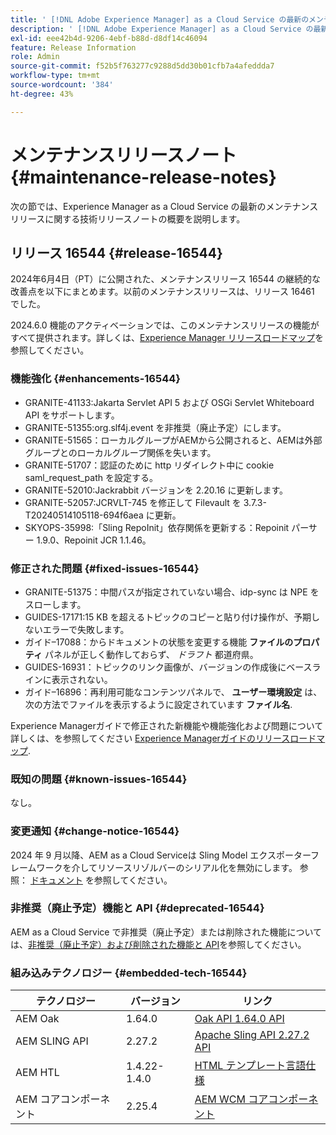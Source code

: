 ```yaml
---
title: ' [!DNL Adobe Experience Manager] as a Cloud Service の最新のメンテナンスリリースノート'
description: ' [!DNL Adobe Experience Manager] as a Cloud Service の最新のメンテナンスリリースノート'
exl-id: eee42b4d-9206-4ebf-b88d-d8df14c46094
feature: Release Information
role: Admin
source-git-commit: f52b5f763277c9288d5dd30b01cfb7a4afeddda7
workflow-type: tm+mt
source-wordcount: '384'
ht-degree: 43%

---
```


# メンテナンスリリースノート {#maintenance-release-notes}

次の節では、Experience Manager as a Cloud Service の最新のメンテナンスリリースに関する技術リリースノートの概要を説明します。

## リリース 16544 {#release-16544}

2024年6月4日（PT）に公開された、メンテナンスリリース 16544 の継続的な改善点を以下にまとめます。以前のメンテナンスリリースは、リリース 16461 でした。

2024.6.0 機能のアクティベーションでは、このメンテナンスリリースの機能がすべて提供されます。詳しくは、[Experience Manager リリースロードマップ](https://experienceleague.adobe.com/ja/docs/experience-manager-release-information/aem-release-updates/update-releases-roadmap)を参照してください。

### 機能強化 {#enhancements-16544}

* GRANITE-41133:Jakarta Servlet API 5 および OSGi Servlet Whiteboard API をサポートします。
* GRANITE-51355:org.slf4j.event を非推奨（廃止予定）にします。
* GRANITE-51565：ローカルグループがAEMから公開されると、AEMは外部グループとのローカルグループ関係を失います。
* GRANITE-51707：認証のために http リダイレクト中に cookie saml_request_path を設定する。
* GRANITE-52010:Jackrabbit バージョンを 2.20.16 に更新します。
* GRANITE-52057:JCRVLT-745 を修正して Filevault を 3.7.3-T20240514105118-694f6aea に更新。
* SKYOPS-35998:「Sling RepoInit」依存関係を更新する：Repoinit パーサー 1.9.0、Repoinit JCR 1.1.46。

### 修正された問題 {#fixed-issues-16544}

* GRANITE-51375：中間パスが指定されていない場合、idp-sync は NPE をスローします。
* GUIDES-17171:15 KB を超えるトピックのコピーと貼り付け操作が、予期しないエラーで失敗します。
* ガイド–17088：からドキュメントの状態を変更する機能 **ファイルのプロパティ** パネルが正しく動作しておらず、 *ドラフト* 都道府県。
* GUIDES-16931：トピックのリンク画像が、バージョンの作成後にベースラインに表示されない。
* ガイド–16896：再利用可能なコンテンツパネルで、 **ユーザー環境設定** は、次の方法でファイルを表示するように設定されています **ファイル名**.

Experience Managerガイドで修正された新機能や機能強化および問題について詳しくは、を参照してください [Experience Managerガイドのリリースロードマップ](https://experienceleague.adobe.com/en/docs/experience-manager-guides/using/release-info/aem-guides-releases-roadmap).

### 既知の問題 {#known-issues-16544}

なし。

### 変更通知 {#change-notice-16544}

2024 年 9 月以降、AEM as a Cloud Serviceは Sling Model エクスポーターフレームワークを介してリソースリゾルバーのシリアル化を無効にします。 参照： [ドキュメント](https://experienceleague.adobe.com/en/docs/experience-manager-cloud-service/content/implementing/developing/hybrid/disallow-the-serialization-of-resourceresolvers-via-sling-model-exporter) を参照してください。

### 非推奨（廃止予定）機能と API {#deprecated-16544}

AEM as a Cloud Service で非推奨（廃止予定）または削除された機能については、[非推奨（廃止予定）および削除された機能と API](/help/release-notes/deprecated-removed-features.md)を参照してください。

### 組み込みテクノロジー {#embedded-tech-16544}

| テクノロジー | バージョン | リンク |
|---|---|---|
| AEM Oak | 1.64.0 | [Oak API 1.64.0 API](https://www.javadoc.io/doc/org.apache.jackrabbit/oak-api/1.64.0/index.html) |
| AEM SLING API | 2.27.2 | [Apache Sling API 2.27.2 API](https://www.javadoc.io/doc/org.apache.sling/org.apache.sling.api/latest/index.html) |
| AEM HTL | 1.4.22-1.4.0 | [HTML テンプレート言語仕様](https://github.com/adobe/htl-spec) |
| AEM コアコンポーネント | 2.25.4 | [AEM WCM コアコンポーネント](https://github.com/adobe/aem-core-wcm-components) |
